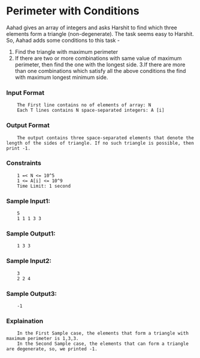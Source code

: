 # Perimeter with Conditions
Aahad gives an array of integers and asks Harshit to find which three elements form a triangle (non-degenerate). The task seems easy to Harshit.
So, Aahad adds some conditions to this task -
1. Find the triangle with maximum perimeter
2. If there are two or more combinations with same value of maximum perimeter, then find the one with the longest side.
3.If there are more than one combinations which satisfy all the above conditions the find with maximum longest minimum side.
### Input Format
```
    The First line contains no of elements of array: N
    Each T lines contains N space-separated integers: A [i]
```
### Output Format
```
    The output contains three space-separated elements that denote the length of the sides of triangle. If no such triangle is possible, then print -1.
```
### Constraints
```
    1 =< N <= 10^5 
    1 <= A[i] <= 10^9
    Time Limit: 1 second
```
### Sample Input1:
```
    5
    1 1 1 3 3
```
### Sample Output1:
```
    1 3 3
``` 
### Sample Input2:
```
    3
    2 2 4
```
### Sample Output3:
```
    -1
```
### Explaination
```
    In the First Sample case, the elements that form a triangle with maximum perimeter is 1,3,3.
    In the Second Sample case, the elements that can form a triangle are degenerate, so, we printed -1.
```